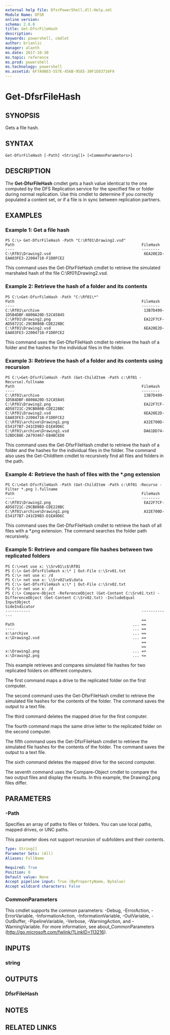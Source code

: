 ```yaml
---
external help file: DfsrPowerShell.dll-Help.xml
Module Name: DFSR
online version: 
schema: 2.0.0
title: Get-DfsrFileHash
description: 
keywords: powershell, cmdlet
author: brianlic
manager: alanth
ms.date: 2017-10-30
ms.topic: reference
ms.prod: powershell
ms.technology: powershell
ms.assetid: 6F7A9B63-557E-456B-95EE-30F1E03716F9
---
```


# Get-DfsrFileHash

## SYNOPSIS
Gets a file hash.

## SYNTAX

```
Get-DfsrFileHash [-Path] <String[]> [<CommonParameters>]
```

## DESCRIPTION
The **Get-DfsrFileHash** cmdlet gets a hash value identical to the one computed by the DFS Replication service for the specified file or folder during normal replication.
Use this cmdlet to determine if you correctly populated a content set, or if a file is in sync between replication partners.

## EXAMPLES

### Example 1: Get a file hash
```
PS C:\> Get-DfsrFileHash -Path "C:\Rf01\Drawing2.vsd"
Path                                                        FileHash
----                                                        --------
C:\Rf01\Drawing2.vsd                                         6EA20E2D-EAA03FE3-22004718-F1D0FCE2
```

This command uses the Get-DfsrFileHash cmdlet to retrieve the simulated marshaled hash of the file C:\Rf01\Drawing2.vsd.

### Example 2: Retrieve the hash of a folder and its contents
```
PS C:\>Get-DfsrFileHash -Path "C:\Rf01\*"
Path                                                        FileHash
----                                                        --------
C:\Rf01\archive                                              13B7D499-1D5B4DBF-8800A20D-52CA5845
C:\Rf01\Drawing2.png                                         EA22F7CF-AD58721C-29CB086B-CDE228BC
C:\Rf01\Drawing2.vsd                                         6EA20E2D-EAA03FE3-22004718-F1D0FCE2
```

This command uses the Get-DfsrFileHash cmdlet to retrieve the hash of a folder and the hashes for the individual files in the folder.

### Example 3: Retrieve the hash of a folder and its contents using recursion
```
PS C:\>Get-DfsrFileHash -Path (Get-ChildItem -Path c:\Rf01 -Recurse).fullname
Path                                                        FileHash
----                                                        --------
C:\Rf01\archive                                              13B7D499-1D5B4DBF-8800A20D-52CA5845
C:\Rf01\Drawing2.png                                         EA22F7CF-AD58721C-29CB086B-CDE228BC
C:\Rf01\Drawing2.vsd                                         6EA20E2D-EAA03FE3-22004718-F1D0FCE2
C:\Rf01\archive\Drawing1.png                                 A32E700D-E541F7B7-241CD9B3-D1EA9D6C
C:\Rf01\archive\Drawing1.vsd                                 DA61DD74-52BDCB8E-2A793467-EB4BCED0
```

This command uses the Get-DfsrFileHash cmdlet to retrieve the hash of a folder and the hashes for the individual files in the folder.
The command also uses the Get-ChildItem cmdlet to recursively find all files and folders in the path.

### Example 4: Retrieve the hash of files with the *.png extension
```
PS C:\>Get-DfsrFileHash -Path (Get-ChildItem -Path c:\Rf01 -Recurse -Filter *.png ).fullname
Path                                                        FileHash
----                                                        --------
C:\Rf01\Drawing2.png                                         EA22F7CF-AD58721C-29CB086B-CDE228BC
C:\Rf01\archive\Drawing1.png                                 A32E700D-E541F7B7-241CD9B3-D1EA9D6C
```

This command uses the Get-DfsrFileHash cmdlet to retrieve the hash of all files with a *.png extension.
The command searches the folder path recursively.

### Example 5: Retrieve and compare file hashes between two replicated folders
```
PS C:\>net use x: \\Srv01\c$\Rf01
PS C:\> Get-DfsrFileHash x:\* | Out-File c:\Srv01.txt
PS C:\> net use x: /d
PS C:\> net use x: \\Srv02\e$\data
PS C:\> Get-DfsrFileHash x:\* | Out-File c:\Srv02.txt
PS C:\> net use x: /d
PS C:\> Compare-Object -ReferenceObject (Get-Content C:\Srv01.txt) -DifferenceObject (Get-Content C:\Srv02.txt) -IncludeEqual
InputObject                                                 SideIndicator
-----------                                                 -------------
                                                            ==
Path                                                    ... ==
----                                                    ... ==
x:\archive                                              ... ==
x:\Drawing2.vsd                                         ... ==
                                                            ==
                                                            ==
x:\Drawing2.png                                         ... =>
x:\Drawing2.png                                         ... <=
```

This example retrieves and compares simulated file hashes for two replicated folders on different computers.

The first command maps a drive to the replicated folder on the first computer.

The second command uses the Get-DfsrFileHash cmdlet to retrieve the simulated file hashes for the contents of the folder.
The command saves the output to a text file.

The third command deletes the mapped drive for the first computer.

The fourth command maps the same drive letter to the replicated folder on the second computer.

The fifth command uses the Get-DfsrFileHash cmdlet to retrieve the simulated file hashes for the contents of the folder.
The command saves the output to a text file.

The sixth command deletes the mapped drive for the second computer.

The seventh command uses the Compare-Object cmdlet to compare the two output files and display the results.
In this example, the Drawing2.png files differ.

## PARAMETERS

### -Path
Specifies an array of paths to files or folders.
You can use local paths, mapped drives, or UNC paths.

This parameter does not support recursion of subfolders and their contents.

```yaml
Type: String[]
Parameter Sets: (All)
Aliases: FullName

Required: True
Position: 0
Default value: None
Accept pipeline input: True (ByPropertyName, ByValue)
Accept wildcard characters: False
```

### CommonParameters
This cmdlet supports the common parameters: -Debug, -ErrorAction, -ErrorVariable, -InformationAction, -InformationVariable, -OutVariable, -OutBuffer, -PipelineVariable, -Verbose, -WarningAction, and -WarningVariable. For more information, see about_CommonParameters (http://go.microsoft.com/fwlink/?LinkID=113216).

## INPUTS

### string

## OUTPUTS

### DfsrFileHash

## NOTES

## RELATED LINKS

